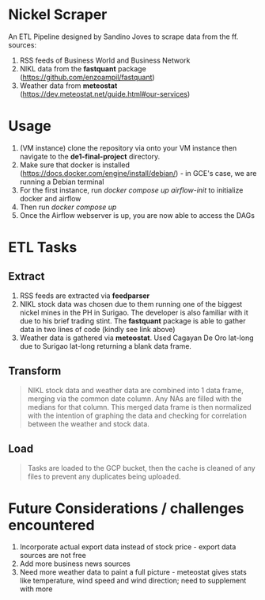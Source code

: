 
# Nickel Scraper 

An ETL Pipeline designed by Sandino Joves to scrape data from the ff. sources:
1. RSS feeds of Business World and Business Network
2. NIKL data from the **fastquant** package (https://github.com/enzoampil/fastquant)
3. Weather data from **meteostat** (https://dev.meteostat.net/guide.html#our-services)

# Usage
1. (VM instance) clone the repository via onto your VM instance then navigate to the **de1-final-project** directory.
2. Make sure that docker is installed (https://docs.docker.com/engine/install/debian/) - in GCE's case, we are running a Debian terminal
3. For the first instance, run *docker compose up airflow-init* to initialize docker and airflow
4. Then run *docker compose up*
5. Once the Airflow webserver is up, you are now able to access the DAGs

# ETL Tasks
## Extract
1. RSS feeds are extracted via **feedparser**
2. NIKL stock data was chosen due to them running one of the biggest nickel mines in the PH in Surigao. The developer is also familiar with it due to his brief trading stint. The **fastquant** package is able to gather data in two lines of code (kindly see link above)
3. Weather data is gathered via **meteostat**. Used Cagayan De Oro lat-long due to Surigao lat-long returning a blank data frame.

## Transform
> NIKL stock data and weather data are combined into 1 data frame, merging via the common date column. Any NAs are filled with the medians for that column.
> This merged data frame is then normalized with the intention of graphing the data and checking for correlation between the weather and stock data.

## Load
> Tasks are loaded to the GCP bucket, then the cache is cleaned of any files to prevent any duplicates being uploaded.

# Future Considerations / challenges encountered
1. Incorporate actual export data instead of stock price - export data sources are not free
2. Add more business news sources
3. Need more weather data to paint a full picture - meteostat gives stats like temperature, wind speed and wind direction; need to supplement with more


